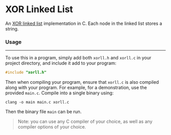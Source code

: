# XOR Linked List

An [XOR linked list](https://en.wikipedia.org/wiki/XOR_linked_list) implementation in C. Each node in the linked list stores a string.

### Usage
---
To use this in a program, simply add both `xorll.h` and `xorll.c` in your project directory, and include it add to your program:
```c
#include "xorll.h"
```
Then when compiling your program, ensure that `xorll.c` is also compiled along with your program. 
For example, for a demonstration, use the provided `main.c`. Compile into a single binary using:
```
clang -o main main.c xorll.c
```
Then the binary file `main` can be run.
> Note: you can use any C compiler of your choice, as well as any compiler options of your choice.
